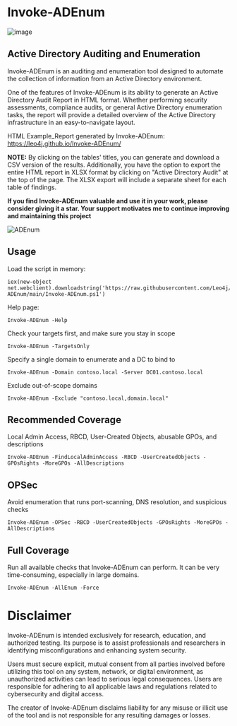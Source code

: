 # Invoke-ADEnum
![image](https://github.com/user-attachments/assets/e8e96a87-8d9c-4397-83fa-67d4b32712c7)


## Active Directory Auditing and Enumeration
Invoke-ADEnum is an auditing and enumeration tool designed to automate the collection of information from an Active Directory environment.

One of the features of Invoke-ADEnum is its ability to generate an Active Directory Audit Report in HTML format. Whether performing security assessments, compliance audits, or general Active Directory enumeration tasks, the report will provide a detailed overview of the Active Directory infrastructure in an easy-to-navigate layout.

HTML Example_Report generated by Invoke-ADEnum: https://leo4j.github.io/Invoke-ADEnum/

**NOTE:** By clicking on the tables' titles, you can generate and download a CSV version of the results. Additionally, you have the option to export the entire HTML report in XLSX format by clicking on "Active Directory Audit" at the top of the page. The XLSX export will include a separate sheet for each table of findings.

**If you find Invoke-ADEnum valuable and use it in your work, please consider giving it a star. Your support motivates me to continue improving and maintaining this project**

![ADEnum](https://github.com/Leo4j/Invoke-ADEnum/assets/61951374/67527c9b-330b-4437-8d4d-7b7d5742607e)

## Usage

Load the script in memory:
  
```
iex(new-object net.webclient).downloadstring('https://raw.githubusercontent.com/Leo4j/Invoke-ADEnum/main/Invoke-ADEnum.ps1')
```

Help page:

```
Invoke-ADEnum -Help
```

Check your targets first, and make sure you stay in scope

```
Invoke-ADEnum -TargetsOnly
```

Specify a single domain to enumerate and a DC to bind to

```
Invoke-ADEnum -Domain contoso.local -Server DC01.contoso.local
```

Exclude out-of-scope domains

```
Invoke-ADEnum -Exclude "contoso.local,domain.local"
```

## Recommended Coverage

Local Admin Access, RBCD, User-Created Objects, abusable GPOs, and descriptions

```
Invoke-ADEnum -FindLocalAdminAccess -RBCD -UserCreatedObjects -GPOsRights -MoreGPOs -AllDescriptions
```

## OPSec

Avoid enumeration that runs port-scanning, DNS resolution, and suspicious checks

```
Invoke-ADEnum -OPSec -RBCD -UserCreatedObjects -GPOsRights -MoreGPOs -AllDescriptions
```

## Full Coverage

Run all available checks that Invoke-ADEnum can perform. It can be very time-consuming, especially in large domains.

```
Invoke-ADEnum -AllEnum -Force
```

# Disclaimer

Invoke-ADEnum is intended exclusively for research, education, and authorized testing. Its purpose is to assist professionals and researchers in identifying misconfigurations and enhancing system security. 

Users must secure explicit, mutual consent from all parties involved before utilizing this tool on any system, network, or digital environment, as unauthorized activities can lead to serious legal consequences. Users are responsible for adhering to all applicable laws and regulations related to cybersecurity and digital access.

The creator of Invoke-ADEnum disclaims liability for any misuse or illicit use of the tool and is not responsible for any resulting damages or losses.
